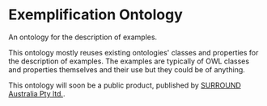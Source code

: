 # Exemplification Ontology

An ontology for the description of examples.

This ontology mostly reuses existing ontologies' classes and properties for the description of examples. The examples are typically of OWL classes and properties themselves and their use but they could be of anything.

This ontology will soon be a public product, published by [SURROUND Australia Pty ltd.](https://surroundaustralia.com).